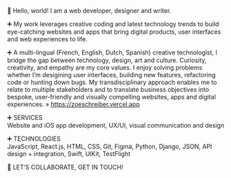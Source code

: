 👋  Hello, world! I am a web developer, designer and writer. 

➕ My work leverages creative coding and latest technology trends to build eye-catching websites and apps that bring digital products, user interfaces and web experiences to life.  

➕ A multi-lingual (French, English, Dutch, Spanish) creative technologist, I bridge the gap between technology, design, art and culture. Curiosity, creativity, and empathy are my core values. I enjoy solving problems whether I’m desigining user interfaces, building new features, refactoring code or hunting down bugs. My transdisciplinary approach enables me to relate to multiple stakeholders and to translate business objectives into bespoke, user-friendly and visually compelling websites, apps and digital experiences. » https://zoeschreiber.vercel.app 

➕ SERVICES <br/>
Website and iOS app development, UX/UI, visual communication and design

➕ TECHNOLOGIES <br/>
JavaScript, React.js, HTML, CSS, Git, Figma, Python, Django, JSON, API design + integration, Swift, UIKit, TestFlight

🟰 LET’S COLLABORATE, GET IN TOUCH!
